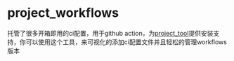 # project_workflows

托管了很多开箱即用的ci配置，用于github action，为[project_tool](https://github.com/seho-code-life/project_tool)提供安装支持，你可以使用这个工具，来可视化的添加ci配置文件并且轻松的管理workflows版本

